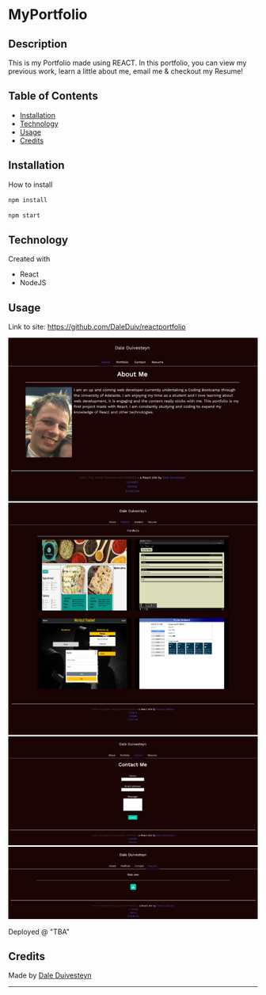 # MyPortfolio

## Description
This is my Portfolio made using REACT. In this portfolio, you can view my previous work, learn a little about me, email me & checkout my Resume!

## Table of Contents

- [Installation](#installation)
- [Technology](#technology)
- [Usage](#usage)
- [Credits](#credits)



## Installation

How to install
```md
npm install
```
```md
npm start
```

## Technology

Created with
- React
- NodeJS

## Usage
Link to site: 
https://github.com/DaleDuiv/reactportfolio

![alt text](/public/img/about.png)
![alt text](/public/img/portfolio.png)
![alt text](/public/img/contact.png)
![alt text](/public/img/resume.png)



Deployed @ "TBA"

## Credits

Made by [Dale Duivesteyn](https://github.com/DaleDuiv)

---
